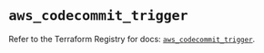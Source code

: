 # `aws_codecommit_trigger`

Refer to the Terraform Registry for docs: [`aws_codecommit_trigger`](https://registry.terraform.io/providers/hashicorp/aws/5.64.0/docs/resources/codecommit_trigger).
